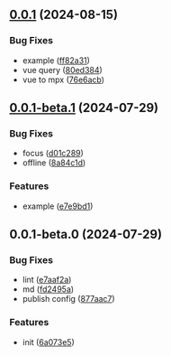 ## [0.0.1](https://github.com/mpx-ecology/mpx-query/compare/0.0.1-beta.1...0.0.1) (2024-08-15)


### Bug Fixes

* example ([ff82a31](https://github.com/mpx-ecology/mpx-query/commit/ff82a31a2ccf9fe72385d3d1f9a982ced4d2a905))
* vue query ([80ed384](https://github.com/mpx-ecology/mpx-query/commit/80ed384cf2cac5c2a80e8d226746afe827a7e63e))
* vue to mpx ([76e6acb](https://github.com/mpx-ecology/mpx-query/commit/76e6acb876b8c7212d89664145727e101f5e6837))

## [0.0.1-beta.1](https://github.com/mpx-ecology/mpx-query/compare/0.0.1-beta.0...0.0.1-beta.1) (2024-07-29)


### Bug Fixes

* focus ([d01c289](https://github.com/mpx-ecology/mpx-query/commit/d01c28948947031cb9936d071dddffa3d55567e7))
* offline ([8a84c1d](https://github.com/mpx-ecology/mpx-query/commit/8a84c1dff7d1d9672b3eca97f7c15fefd2966459))


### Features

* example ([e7e9bd1](https://github.com/mpx-ecology/mpx-query/commit/e7e9bd128b48c1a4f6804ded40daf57be4ef7491))

## 0.0.1-beta.0 (2024-07-29)


### Bug Fixes

* lint ([e7aaf2a](https://github.com/mpx-ecology/mpx-query/commit/e7aaf2a8addec985e9eaf8c3b77ad73e0574c358))
* md ([fd2495a](https://github.com/mpx-ecology/mpx-query/commit/fd2495a7c4946f049b244c2928ef631454b4b59f))
* publish config ([877aac7](https://github.com/mpx-ecology/mpx-query/commit/877aac7ba6523700f12f0abdec77d462ad46f54a))


### Features

* init ([6a073e5](https://github.com/mpx-ecology/mpx-query/commit/6a073e562fa714da243bc61ab2bae036df39152c))

